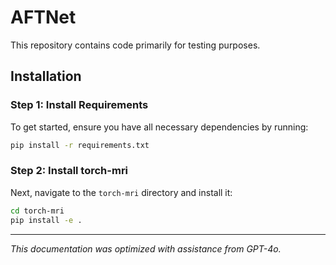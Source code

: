 # AFTNet

This repository contains code primarily for testing purposes.

## Installation

### Step 1: Install Requirements

To get started, ensure you have all necessary dependencies by running:

```bash
pip install -r requirements.txt
```

### Step 2: Install torch-mri

Next, navigate to the `torch-mri` directory and install it:

```bash
cd torch-mri
pip install -e .
```

---

*This documentation was optimized with assistance from GPT-4o.*
